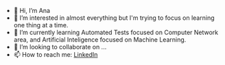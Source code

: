 - 👋 Hi, I’m Ana
- 👀 I’m interested in almost everything but I'm trying to focus on learning one thing at a time.
- 🌱 I’m currently learning Automated Tests focused on Computer Network area, and Artificial Inteligence focused on Machine Learning.
- 💞️ I’m looking to collaborate on ...
- 📫 How to reach me:
[LinkedIn](https://www.linkedin.com/in/ana-caroline-da-silva-e-s%C3%A1-062241bb/)

<!---
ncrln/ncrln is a ✨ special ✨ repository because its `README.md` (this file) appears on your GitHub profile.
You can click the Preview link to take a look at your changes.
--->
